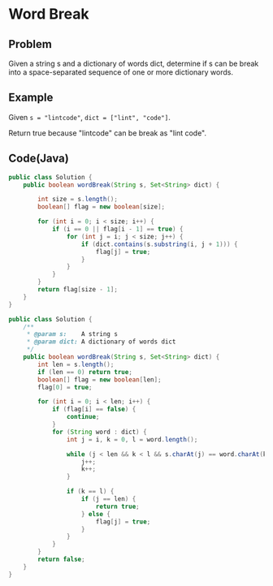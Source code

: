 # Word Break

## Problem

Given a string s and a dictionary of words dict, determine if s can be break into a space-separated sequence of one or more dictionary words.

## Example

Given `s = "lintcode"`, `dict = ["lint", "code"]`.

Return true because "lintcode" can be break as "lint code".

## Code(Java)

```java
public class Solution {
    public boolean wordBreak(String s, Set<String> dict) {

        int size = s.length();
        boolean[] flag = new boolean[size];

        for (int i = 0; i < size; i++) {
            if (i == 0 || flag[i - 1] == true) {
                for (int j = i; j < size; j++) {
                    if (dict.contains(s.substring(i, j + 1))) {
                        flag[j] = true;
                    }
                }
            }
        }
        return flag[size - 1];
    }
}

public class Solution {
    /**
     * @param s:    A string s
     * @param dict: A dictionary of words dict
     */
    public boolean wordBreak(String s, Set<String> dict) {
        int len = s.length();
        if (len == 0) return true;
        boolean[] flag = new boolean[len];
        flag[0] = true;

        for (int i = 0; i < len; i++) {
            if (flag[i] == false) {
                continue;
            }
            for (String word : dict) {
                int j = i, k = 0, l = word.length();

                while (j < len && k < l && s.charAt(j) == word.charAt(k)) {
                    j++;
                    k++;
                }

                if (k == l) {
                    if (j == len) {
                        return true;
                    } else {
                        flag[j] = true;
                    }
                }
            }
        }
        return false;
    }
}
```
